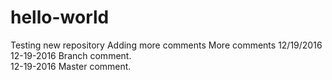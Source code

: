 # hello-world
Testing new repository
Adding more comments
More comments 12/19/2016 <br>
12-19-2016 Branch comment.<br>
12-19-2016 Master comment.<br>

